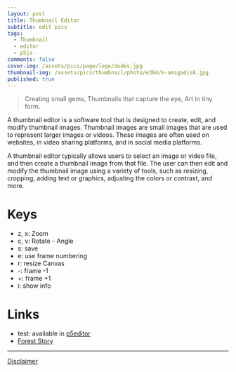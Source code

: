 ```yaml
---
layout: post
title: Thumbnail Editor
subtitle: edit pics
tags:
  - Thumbnail
  - editor
  - p5js
comments: false
cover-img: /assets/pics/page/lego/dudes.jpg
thumbnail-img: /assets/pics/thumbnail/photo/e384/e-amigadisk.jpg
published: true
---
```



> Creating small gems,
Thumbnails that capture the eye,
Art in tiny form.


<script src="https://cdnjs.cloudflare.com/ajax/libs/p5.js/1.1.9/p5.js"></script>
<script src="https://cdnjs.cloudflare.com/ajax/libs/p5.js/1.1.9/addons/p5.sound.min.js"></script>
<script src="https://cdnjs.cloudflare.com/ajax/libs/p5.js/0.7.2/addons/p5.dom.min.js"></script> 
<div id="sketch-holder-jt-xml"></div>

<script>

//dom // this probably needed if objects created in js


window.addEventListener('keydown', function(e) {
  if(e.keyCode == 32 && e.target == document.body) {
    e.preventDefault();
  }
});


// space 32: https://stackoverflow.com/questions/22559830/html-prevent-space-bar-from-scrolling-page
// https://stackoverflow.com/questions/18522864/disable-scroll-down-when-spacebar-is-pressed-on-firefox/18525368


// based on assets/local_imageModification.html
// ta.dm 2023 thumbnail editor
// .........................................................

// tallennus manual
// key: e
var enabletallennusnimi = false;
var tallennusnimi = "kirjanpito";
var tallennusnumero = 1;

let input;
let img;
var tiedostonimi = "";
var z0 = 0.7; // 0.7;
var z;
var x = 0;
var y = 0;
var a = 0;
let iw = 384;
let ih = 384;
var nayta = true;
var tallenna = false;
var canvaskoko = 1;

// copy
// var copyteksti = "\u00A9 ta.dm 2023";
var copyteksti = "\u00A9      2023";
var copyteksti2 = "talon\nendm" 
var copysize = 14;
var infotekstisize = 16;

// called once
function setup() {

//createCanvas(640, 640);
  const canvas = createCanvas(iw, ih);
  canvas.parent('sketch-holder-jt-xml')
  input = createFileInput(handleFile);
  input.position(0, ih + 200);
  z = z0;
  // const canvas = createCanvas(windowWidth*0.7, 400);
  // canvas.parent('sketch-holder-jt-xml')
  
  frameRate(30); // no need to have 60.
}

function draw() {
  background(155);
  
  push();
  if (img) {
    
    translate(x,y);
    rotate(a);
    image(img, 0, 0, img.width*z, img.height*z); // , width, height);
    
  }
  pop();
  
  
  
  textSize(copysize);
  textAlign(RIGHT,BOTTOM);
  fill(30);
  text(copyteksti, iw-1-2,ih-1);
  fill(150,150);
  text(copyteksti, iw-2,ih);
  
  textSize(copysize/2+1);
  textAlign(CENTER,BOTTOM);
  fill(30);
  text(copyteksti2, iw-1-2-44,ih-1);
  fill(150,150);
  text(copyteksti2, iw-2-44,ih);
  
  if (nayta & tiedostonimi != "" & !tallenna) {
    textAlign(LEFT,TOP);
    fill(50,150);
    textSize(infotekstisize);
    
    let le = round(img.width*z);
    let ko = round(img.height*z);
    let infonaytateksti = x + "," + y + ":(" + le + "," + ko +") zoom: " + round(z*100) + "%";
    
  if (enabletallennusnimi) {
    infonaytateksti = infonaytateksti + " framesave:" + tallennusnumero
  }

    text(infonaytateksti, 0, 0);
    
    if (iw>le+x | ih>ko+y | x>0 | y>0) {
      fill(255,0,0);
    } else {
      fill(0,255,0);
    }
    text(infonaytateksti, 1, 1);
  }

  if (tallenna) {
    tallenna = false;
       if (enabletallennusnimi) {
      saveCanvas(
        "e-" + tallennusnimi + "-" + zeroPad(tallennusnumero, 4),
        "jpg"
      );
    } else {
      saveCanvas("e-" + tiedostonimi, "jpg");
    }
  }
}


// https://stackoverflow.com/questions/2998784/how-to-output-numbers-with-leading-zeros-in-javascript
function zeroPad(num, places) {
  var zero = places - num.toString().length + 1;
  return Array(+(zero > 0 && zero)).join("0") + num;
}


function handleFile(file) {
  print(file);
  tiedostonimi = file.name;
  print(tiedostonimi);
  x = 0;
  y = 0;
  z = z0;
  a = 0;
  if (file.type === 'image') {
    img = createImg(file.data, '');
    img.hide();
  } else {
    img = null;
  }
}

function keyPressed() {

 if (key == 'e') {
    enabletallennusnimi = !enabletallennusnimi;
  }

  if (key == 'z') {
    z = z - 0.05;
  }
  if (key == 'x') {
    z = z + 0.05;
  }
   if (key == 'c') {
    a = a - 0.01;
  }
  if (key == 'v') {
    a = a + 0.01;
  }
  
  if (key == 'i') {
    nayta = !nayta;
  }
  
  if (key == "r") {

    let maxcanvasmaara = 4;

    canvaskoko = canvaskoko + 1;
    if (canvaskoko > maxcanvasmaara) canvaskoko = 1;

    if (canvaskoko == 1) {
      iw = 384;
      ih = 384;
      resizeCanvas(iw, ih);
    } else if (canvaskoko == 2) {
      iw = 640;
      ih = 384;
      resizeCanvas(iw, ih);
    } else if (canvaskoko == 3) {
      iw = 484;
      ih = 640;
      resizeCanvas(iw, ih);
    } else {
      resizeCanvas(windowWidth, windowHeight);
    }
  }

  if (key == "-") {
    tallennusnumero = tallennusnumero - 1;
  }
  if (key == "+") {
    tallennusnumero = tallennusnumero + 1;
  }

  if (key == "s") {
    // saveCanvas('auringonkukka', 'jpg');
    // saveCanvas("e-" + tiedostonimi, 'jpg');
    tallenna = true;
    //saveCanvas("e-" + tiedostonimi, 'jpg');
  }


  if (key == 's') {
    // saveCanvas('auringonkukka', 'jpg');
    // saveCanvas("e-" + tiedostonimi, 'jpg');
    tallenna = true;
    //saveCanvas("e-" + tiedostonimi, 'jpg');
  }
  if (key == 'a') {
    // saveCanvas('auringonkukka', 'jpg');
    // saveCanvas("e-" + tiedostonimi, 'jpg');
    //saveCanvas("a-" + tiedostonimi, 'jpg');
  }
}

function mouseDragged() {
  x = x - (pmouseX - mouseX);
  y = y - (pmouseY - mouseY);
}




// https://github.com/jekyll/jemoji
// If you are using a Jekyll version less than 3.5.0, use the gems key instead of plugins.

</script>


A thumbnail editor is a software tool that is designed to create, edit, and modify thumbnail images. Thumbnail images are small images that are used to represent larger images or videos. These images are often used on websites, in video sharing platforms, and in social media platforms.

A thumbnail editor typically allows users to select an image or video file, and then create a thumbnail image from that file. The user can then edit and modify the thumbnail image using a variety of tools, such as resizing, cropping, adding text or graphics, adjusting the colors or contrast, and more.


# Keys

- z, x: Zoom
- c, v: Rotate - Angle
- s: save
- e: use frame numbering
- r: resize Canvas
- -: frame -1
- +: frame +1
- i: show info

# Links

- test: available in [p5editor](https://editor.p5js.org/haques/sketches/c821CzPas)
- [Forest Story](https://talonendm.github.io/ballrotation/foreststory/)

---

[Disclaimer](https://talonendm.github.io/disclaimer)


